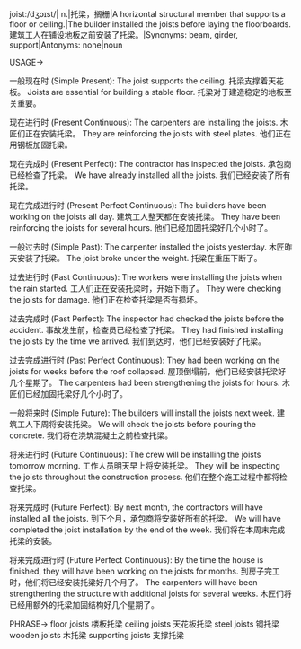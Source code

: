 joist:/dʒɔɪst/| n.|托梁，搁栅|A horizontal structural member that supports a floor or ceiling.|The builder installed the joists before laying the floorboards.  建筑工人在铺设地板之前安装了托梁。|Synonyms: beam, girder, support|Antonyms: none|noun

USAGE->

一般现在时 (Simple Present):
The joist supports the ceiling. 托梁支撑着天花板。
Joists are essential for building a stable floor.  托梁对于建造稳定的地板至关重要。

现在进行时 (Present Continuous):
The carpenters are installing the joists. 木匠们正在安装托梁。
They are reinforcing the joists with steel plates. 他们正在用钢板加固托梁。

现在完成时 (Present Perfect):
The contractor has inspected the joists. 承包商已经检查了托梁。
We have already installed all the joists. 我们已经安装了所有托梁。

现在完成进行时 (Present Perfect Continuous):
The builders have been working on the joists all day. 建筑工人整天都在安装托梁。
They have been reinforcing the joists for several hours. 他们已经加固托梁好几个小时了。

一般过去时 (Simple Past):
The carpenter installed the joists yesterday. 木匠昨天安装了托梁。
The joist broke under the weight. 托梁在重压下断了。

过去进行时 (Past Continuous):
The workers were installing the joists when the rain started. 工人们正在安装托梁时，开始下雨了。
They were checking the joists for damage. 他们正在检查托梁是否有损坏。

过去完成时 (Past Perfect):
The inspector had checked the joists before the accident. 事故发生前，检查员已经检查了托梁。
They had finished installing the joists by the time we arrived. 我们到达时，他们已经安装好了托梁。


过去完成进行时 (Past Perfect Continuous):
They had been working on the joists for weeks before the roof collapsed. 屋顶倒塌前，他们已经安装托梁好几个星期了。
The carpenters had been strengthening the joists for hours. 木匠们已经加固托梁好几个小时了。


一般将来时 (Simple Future):
The builders will install the joists next week. 建筑工人下周将安装托梁。
We will check the joists before pouring the concrete. 我们将在浇筑混凝土之前检查托梁。

将来进行时 (Future Continuous):
The crew will be installing the joists tomorrow morning.  工作人员明天早上将安装托梁。
They will be inspecting the joists throughout the construction process. 他们在整个施工过程中都将检查托梁。


将来完成时 (Future Perfect):
By next month, the contractors will have installed all the joists. 到下个月，承包商将安装好所有的托梁。
We will have completed the joist installation by the end of the week. 我们将在本周末完成托梁的安装。


将来完成进行时 (Future Perfect Continuous):
By the time the house is finished, they will have been working on the joists for months. 到房子完工时，他们将已经安装托梁好几个月了。
The carpenters will have been strengthening the structure with additional joists for several weeks.  木匠们将已经用额外的托梁加固结构好几个星期了。



PHRASE->
floor joists  楼板托梁
ceiling joists  天花板托梁
steel joists 钢托梁
wooden joists 木托梁
supporting joists 支撑托梁
